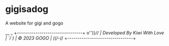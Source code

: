 # gigisadog

A website for gigi and gogo

  __      _         +--------------------------------+
o'')}____//         |  Developed By Kiwi With Love   |
 `_/      )         |          © 2023 GOGO           |
 (_(_/-(_/          +--------------------------------+
